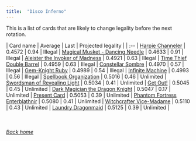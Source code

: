 ```yaml
---
title:  "Disco Inferno"
---
```


This is a list of cards that are likely to change legality before the next rotation.

| Card name | Average | Last | Projected legality |
| :-- |
[Harpie Channeler](https://db.ygoprodeck.com/card/?search=Harpie%20Channeler) | 0.4572 | 0.94 | Illegal |
[Magical Musket - Dancing Needle](https://db.ygoprodeck.com/card/?search=Magical%20Musket%20-%20Dancing%20Needle) | 0.4633 | 0.91 | Illegal |
[Aleister the Invoker of Madness](https://db.ygoprodeck.com/card/?search=Aleister%20the%20Invoker%20of%20Madness) | 0.4921 | 0.63 | Illegal |
[Time Thief Double Barrel](https://db.ygoprodeck.com/card/?search=Time%20Thief%20Double%20Barrel) | 0.4959 | 0.63 | Illegal |
[Constellar Sombre](https://db.ygoprodeck.com/card/?search=Constellar%20Sombre) | 0.4970 | 0.57 | Illegal |
[Gem-Knight Ruby](https://db.ygoprodeck.com/card/?search=Gem-Knight%20Ruby) | 0.4989 | 0.54 | Illegal |
[Infinite Machine](https://db.ygoprodeck.com/card/?search=Infinite%20Machine) | 0.4993 | 0.56 | Illegal |
[Spellbook Organization](https://db.ygoprodeck.com/card/?search=Spellbook%20Organization) | 0.5016 | 0.46 | Unlimited |
[Swordsman of Revealing Light](https://db.ygoprodeck.com/card/?search=Swordsman%20of%20Revealing%20Light) | 0.5034 | 0.41 | Unlimited |
[Get Out!](https://db.ygoprodeck.com/card/?search=Get%20Out!) | 0.5045 | 0.45 | Unlimited |
[Dark Magician the Dragon Knight](https://db.ygoprodeck.com/card/?search=Dark%20Magician%20the%20Dragon%20Knight) | 0.5047 | 0.17 | Unlimited |
[Present Card](https://db.ygoprodeck.com/card/?search=Present%20Card) | 0.5053 | 0.39 | Unlimited |
[Phantom Fortress Enterblathnir](https://db.ygoprodeck.com/card/?search=Phantom%20Fortress%20Enterblathnir) | 0.5080 | 0.41 | Unlimited |
[Witchcrafter Vice-Madame](https://db.ygoprodeck.com/card/?search=Witchcrafter%20Vice-Madame) | 0.5110 | 0.43 | Unlimited |
[Laundry Dragonmaid](https://db.ygoprodeck.com/card/?search=Laundry%20Dragonmaid) | 0.5125 | 0.39 | Unlimited |

<br>

###### [Back home](index)